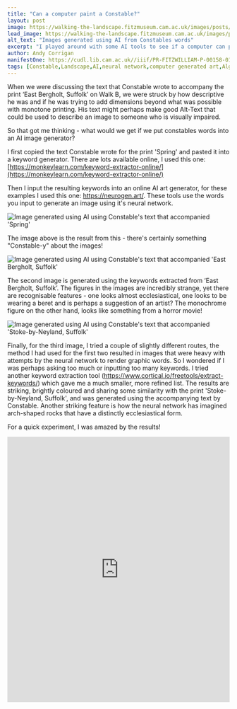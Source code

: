```yaml
---
title: "Can a computer paint a Constable?"
layout: post
image: https://walking-the-landscape.fitzmuseum.cam.ac.uk/images/posts/Constable-AI-02-ALL_preview.jpg
lead_image: https://walking-the-landscape.fitzmuseum.cam.ac.uk/images/posts/Constable-AI-02-ALL.jpg
alt_text: "Images generated using AI from Constables words"
excerpt: "I played around with some AI tools to see if a computer can paint a Constable..."
author: Andy Corrigan
manifestOne: https://cudl.lib.cam.ac.uk//iiif/PR-FITZWILLIAM-P-00158-01955
tags: [Constable,Landscape,AI,neural network,computer generated art,Algorithmic art,Computer Vision]
---
```

When we were discussing the text that Constable wrote to accompany the print ‘East Bergholt, Suffolk’ on Walk B, we were struck by how descriptive he was and if he was trying to add dimensions beyond what was possible with monotone printing. His text might perhaps make good Alt-Text that could be used to describe an image to someone who is visually impaired.

So that got me thinking - what would we get if we put constables words into an AI image generator?

I first copied the text Constable wrote for the print 'Spring' and pasted it into a keyword generator. There are lots available online, I used this one:
[https://monkeylearn.com/keyword-extractor-online/](https://monkeylearn.com/keyword-extractor-online/)

Then I input the resulting keywords into an online AI art generator, for these examples I used this one: https://neurogen.art/. These tools use the words you input to generate an image using it's neural network.

![Image generated using AI using Constable's text that accompanied 'Spring']({{site.url}}/images/posts/Constable-AI-01-ALL.jpg)

The image above is the result from this - there's certainly something "Constable-y" about the images! 

![Image generated using AI using Constable's text that accompanied 'East Bergholt, Suffolk']({{site.url}}/images/posts/Constable-AI-02-ALL.jpg)

The second image is generated using the keywords extracted from ‘East Bergholt, Suffolk’. The figures in the images are incredibly strange, yet there are recognisable features - one looks almost ecclesiastical, one looks to be wearing a beret and is perhaps a suggestion of an artist? The monochrome figure on the other hand, looks like something from a horror movie! 

![Image generated using AI using Constable's text that accompanied 'Stoke-by-Neyland, Suffolk']({{site.url}}/images/posts/Constable-AI-03-ALL.jpg)

Finally, for the third image, I tried a couple of slightly different routes, the method I had used for the first two resulted in images that were heavy with attempts by the neural network to render graphic words. So I wondered if I was perhaps asking too much or inputting too many keywords. I tried another keyword extraction tool (https://www.cortical.io/freetools/extract-keywords/) which gave me a much smaller, more refined list. The results are striking, brightly coloured and sharing some similarity with the print 'Stoke-by-Neyland, Suffolk', and was generated using the accompanying text by Constable. Another striking feature is how the neural network has imagined arch-shaped rocks that have a distinctly ecclesiastical form.

For a quick experiment, I was amazed by the results!   

<iframe src="https://fitzmuseum.cam.ac.uk/uv.html#?manifest={{ page.manifestOne }}&c=0&m=0&cv=0&config=&locales=en-GB:English (GB),cy-GB:Cymraeg,fr-FR:Français (FR),pl-PL:Polski,sv-SE:Svenska&r=0" width="100%" height="600" allowfullscreen frameborder="0"></iframe>
